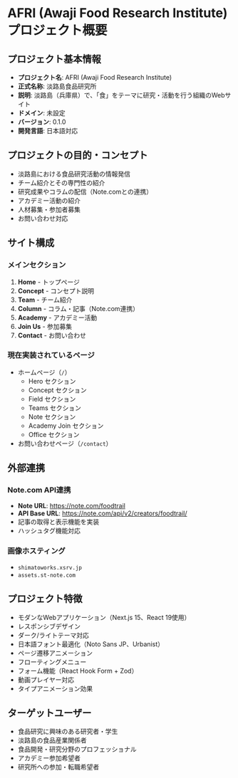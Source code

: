 # AFRI (Awaji Food Research Institute) プロジェクト概要

## プロジェクト基本情報

- **プロジェクト名**: AFRI (Awaji Food Research Institute)
- **正式名称**: 淡路島食品研究所
- **説明**: 淡路島（兵庫県）で、「食」をテーマに研究・活動を行う組織のWebサイト
- **ドメイン**: 未設定
- **バージョン**: 0.1.0
- **開発言語**: 日本語対応

## プロジェクトの目的・コンセプト

- 淡路島における食品研究活動の情報発信
- チーム紹介とその専門性の紹介
- 研究成果やコラムの配信（Note.comとの連携）
- アカデミー活動の紹介
- 人材募集・参加者募集
- お問い合わせ対応

## サイト構成

### メインセクション
1. **Home** - トップページ
2. **Concept** - コンセプト説明
3. **Team** - チーム紹介
4. **Column** - コラム・記事（Note.com連携）
5. **Academy** - アカデミー活動
6. **Join Us** - 参加募集
7. **Contact** - お問い合わせ

### 現在実装されているページ
- ホームページ（`/`）
  - Hero セクション
  - Concept セクション
  - Field セクション
  - Teams セクション
  - Note セクション
  - Academy Join セクション
  - Office セクション
- お問い合わせページ（`/contact`）

## 外部連携

### Note.com API連携
- **Note URL**: https://note.com/foodtrail
- **API Base URL**: https://note.com/api/v2/creators/foodtrail/
- 記事の取得と表示機能を実装
- ハッシュタグ機能対応

### 画像ホスティング
- `shimatoworks.xsrv.jp`
- `assets.st-note.com`

## プロジェクト特徴

- モダンなWebアプリケーション（Next.js 15、React 19使用）
- レスポンシブデザイン
- ダーク/ライトテーマ対応
- 日本語フォント最適化（Noto Sans JP、Urbanist）
- ページ遷移アニメーション
- フローティングメニュー
- フォーム機能（React Hook Form + Zod）
- 動画プレイヤー対応
- タイプアニメーション効果

## ターゲットユーザー

- 食品研究に興味のある研究者・学生
- 淡路島の食品産業関係者
- 食品開発・研究分野のプロフェッショナル
- アカデミー参加希望者
- 研究所への参加・転職希望者
